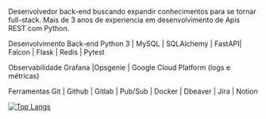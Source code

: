 Desenvolvedor back-end buscando expandir conhecimentos para se tornar full-stack. Mais de 3 anos de experiencia em desenvolvimento de Apis REST com Python.

Desenvolvimento Back-end
Python 3 | MySQL | SQLAlchemy | FastAPI| Falcon | Flask | Redis | Pytest 

Observabilidade 
Grafana |Opsgenie | Google Cloud Platform (logs e métricas)

Ferramentas
Git | Github | Gitlab | Pub/Sub | Docker | Dbeaver | Jira | Notion


[![Top Langs](https://github-readme-stats.vercel.app/api/top-langs/?username=lsiqueir4)](https://github.com/anuraghazra/github-readme-stats)

